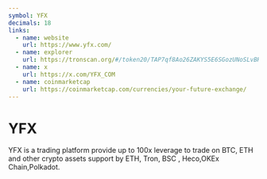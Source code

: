 ```yaml
---
symbol: YFX
decimals: 18
links:
  - name: website
    url: https://www.yfx.com/
  - name: explorer
    url: https://tronscan.org/#/token20/TAP7qf8Ao26ZAKYS5E6SGozUNoSLvBHsGa
  - name: x
    url: https://x.com/YFX_COM
  - name: coinmarketcap
    url: https://coinmarketcap.com/currencies/your-future-exchange/
---
```


# YFX

YFX is a trading platform provide up to 100x leverage to trade on BTC, ETH and other crypto assets support by ETH, Tron, BSC , Heco,OKEx Chain,Polkadot.
